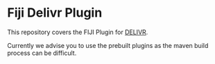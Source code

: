 # Fiji Delivr Plugin
This repository covers the FIJI Plugin for [DELIVR](https://doi.org/10.1101/2023.05.18.540970).

Currently we advise you to use the prebuilt plugins as the maven build process can be difficult.
